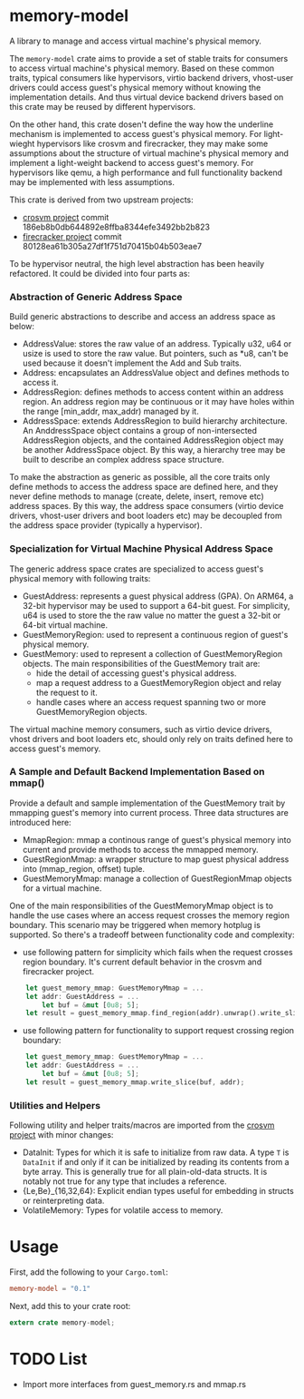 # memory-model
A library to manage and access virtual machine's physical memory.

The `memory-model` crate aims to provide a set of stable traits for consumers to access virtual machine's physical memory. Based on these common traits, typical consumers like hypervisors, virtio backend drivers, vhost-user drivers could access guest's physical memory without knowing the implementation details. And thus virtual device backend drivers based on this crate may be reused by different hypervisors.

On the other hand, this crate dosen't define the way how the underline mechanism is implemented to access guest's physical memory. For light-wieght hypervisors like crosvm and firecracker, they may make some assumptions about the structure of virtual machine's physical memory and implement a light-weight backend to access guest's memory. For hypervisors like qemu, a high performance and full functionality backend may be implemented with less assumptions.

This crate is derived from two upstream projects:
- [crosvm project](https://chromium.googlesource.com/chromiumos/platform/crosvm/) commit 186eb8b0db644892e8ffba8344efe3492bb2b823
- [firecracker project](https://firecracker-microvm.github.io/) commit 80128ea61b305a27df1f751d70415b04b503eae7

To be hypervisor neutral, the high level abstraction has been heavily refactored. It could be divided into four parts as:

### Abstraction of Generic Address Space 
Build generic abstractions to describe and access an address space as below:
- AddressValue: stores the raw value of an address. Typically u32, u64 or usize is used to store the raw value. But pointers, such as \*u8, can't be used because it doesn't implement the Add and Sub traits.
- Address: encapsulates an AddressValue object and defines methods to access it.
- AddressRegion: defines methods to access content within an address region. An address region may be continuous or it may have holes within the range [min\_addr, max\_addr) managed by it.
- AddressSpace: extends AddressRegion to build hierarchy architecture. An AnddressSpace object contains a group of non-intersected AddressRegion objects, and the contained AddressRegion object may be another AddressSpace object. By this way, a hierarchy tree may be built to describe an complex address space structure.

To make the abstraction as generic as possible, all the core traits only define methods to access the address space are defined here, and they never define methods to manage (create, delete, insert, remove etc) address spaces. By this way, the address space consumers (virtio device drivers, vhost-user drivers and boot loaders etc) may be decoupled from the address space provider (typically a hypervisor).

### Specialization for Virtual Machine Physical Address Space
The generic address space crates are specialized to access guest's physical memory with following traits:
- GuestAddress: represents a guest physical address (GPA). On ARM64, a 32-bit hypervisor may be used to support a 64-bit guest. For simplicity, u64 is used to store the the raw value no matter the guest a 32-bit or 64-bit virtual machine.
- GuestMemoryRegion: used to represent a continuous region of guest's physical memory.
- GuestMemory: used to represent a collection of GuestMemoryRegion objects. The main responsibilities of the GuestMemory trait are:
	- hide the detail of accessing guest's physical address.
	- map a request address to a GuestMemoryRegion object and relay the request to it.
	- handle cases where an access request spanning two or more GuestMemoryRegion objects.

The virtual machine memory consumers, such as virtio device drivers, vhost drivers and boot loaders etc, should only rely on traits defined here to access guest's memory.

### A Sample and Default Backend Implementation Based on mmap()
Provide a default and sample implementation of the GuestMemory trait by mmapping guest's memory into current process. Three data structures are introduced here:
- MmapRegion: mmap a continous range of guest's physical memory into current and provide methods to access the mmapped memory.
- GuestRegionMmap: a wrapper structure to map guest physical address into (mmap\_region, offset) tuple.
- GuestMemoryMmap: manage a collection of GuestRegionMmap objects for a virtual machine.

One of the main responsibilities of the GuestMemoryMmap object is to handle the use cases where an access request crosses the memory region boundary. This scenario may be triggered when memory hotplug is supported. So there's a tradeoff between functionality code and complexity:
- use following pattern for simplicity which fails when the request crosses region boundary. It's current default behavior in the crosvm and firecracker project.
```rust
	let guest_memory_mmap: GuestMemoryMmap = ...
	let addr: GuestAddress = ...
        let buf = &mut [0u8; 5];
	let result = guest_memory_mmap.find_region(addr).unwrap().write_slice(buf, addr);
```
- use following pattern for functionality to support request crossing region boundary:
```rust
	let guest_memory_mmap: GuestMemoryMmap = ...
	let addr: GuestAddress = ...
        let buf = &mut [0u8; 5];
	let result = guest_memory_mmap.write_slice(buf, addr);
```

### Utilities and Helpers
Following utility and helper traits/macros are imported from the [crosvm project](https://chromium.googlesource.com/chromiumos/platform/crosvm/) with minor changes:
- DataInit: Types for which it is safe to initialize from raw data. A type `T` is `DataInit` if and only if it can be initialized by reading its contents from a byte array. This is generally true for all plain-old-data structs.  It is notably not true for any type that includes a reference.
- {Le,Be}\_{16,32,64}: Explicit endian types useful for embedding in structs or reinterpreting data.
- VolatileMemory: Types for volatile access to memory.

# Usage
First, add the following to your `Cargo.toml`:
```toml
memory-model = "0.1"
```
Next, add this to your crate root:
```rust
extern crate memory-model;
```

# TODO List
- Import more interfaces from guest\_memory.rs and mmap.rs
